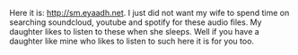 Here it is: http://sm.eyaadh.net. I just did not want my wife to spend time on searching soundcloud, youtube and spotify for these audio files. My daughter likes to listen to these when she sleeps. Well if you have a daughter like mine who likes to listen to such here it is for you too. 